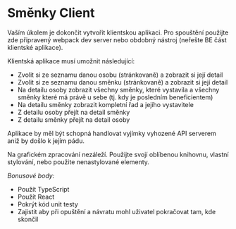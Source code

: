 # Směnky Client

Vaším úkolem je dokončit vytvořit klientskou aplikaci. Pro spouštění použijte zde připravený webpack dev server nebo obdobný nástroj (neřešte BE část klientské aplikace).

Klientská aplikace musí umožnit následující:

- Zvolit si ze seznamu danou osobu (stránkovaně) a zobrazit si její detail
- Zvolit si ze seznamu danou směnku (stránkovaně) a zobrazit si její detail
- Na detailu osoby zobrazit všechny směnky, které vystavila a všechny směnky které má právě u sebe (tj. kdy je posledním beneficientem)
- Na detailu směnky zobrazit kompletní řad a jejího vystavitele
- Z detailu osoby přejít na detail směnky
- Z detailu směnky přejít na detail osoby

Aplikace by měl být schopná handlovat vyjímky vyhozené API serverem aniž by došlo k jejím pádu.

Na grafickém zpracování nezáleží. Použijte svojí oblíbenou knihovnu, vlastní stylování, nebo použite nenastylované elementy.

_Bonusové body:_

- Použít TypeScript
- Použít React
- Pokrýt kód unit testy
- Zajistit aby při opuštění a návratu mohl uživatel pokračovat tam, kde skončil
